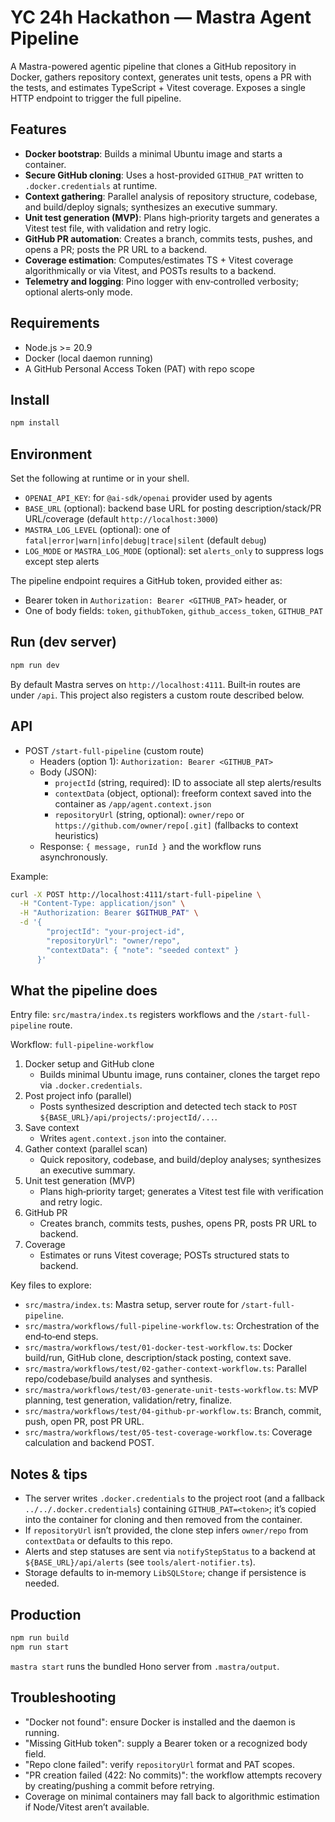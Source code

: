 # YC 24h Hackathon — Mastra Agent Pipeline

A Mastra-powered agentic pipeline that clones a GitHub repository in Docker, gathers repository context, generates unit tests, opens a PR with the tests, and estimates TypeScript + Vitest coverage. Exposes a single HTTP endpoint to trigger the full pipeline.

## Features
- **Docker bootstrap**: Builds a minimal Ubuntu image and starts a container.
- **Secure GitHub cloning**: Uses a host-provided `GITHUB_PAT` written to `.docker.credentials` at runtime.
- **Context gathering**: Parallel analysis of repository structure, codebase, and build/deploy signals; synthesizes an executive summary.
- **Unit test generation (MVP)**: Plans high‑priority targets and generates a Vitest test file, with validation and retry logic.
- **GitHub PR automation**: Creates a branch, commits tests, pushes, and opens a PR; posts the PR URL to a backend.
- **Coverage estimation**: Computes/estimates TS + Vitest coverage algorithmically or via Vitest, and POSTs results to a backend.
- **Telemetry and logging**: Pino logger with env‑controlled verbosity; optional alerts‑only mode.

## Requirements
- Node.js >= 20.9
- Docker (local daemon running)
- A GitHub Personal Access Token (PAT) with repo scope

## Install
```bash
npm install
```

## Environment
Set the following at runtime or in your shell.
- `OPENAI_API_KEY`: for `@ai-sdk/openai` provider used by agents
- `BASE_URL` (optional): backend base URL for posting description/stack/PR URL/coverage (default `http://localhost:3000`)
- `MASTRA_LOG_LEVEL` (optional): one of `fatal|error|warn|info|debug|trace|silent` (default `debug`)
- `LOG_MODE` or `MASTRA_LOG_MODE` (optional): set `alerts_only` to suppress logs except step alerts

The pipeline endpoint requires a GitHub token, provided either as:
- Bearer token in `Authorization: Bearer <GITHUB_PAT>` header, or
- One of body fields: `token`, `githubToken`, `github_access_token`, `GITHUB_PAT`

## Run (dev server)
```bash
npm run dev
```
By default Mastra serves on `http://localhost:4111`. Built‑in routes are under `/api`. This project also registers a custom route described below.

## API
- POST `/start-full-pipeline` (custom route)
  - Headers (option 1): `Authorization: Bearer <GITHUB_PAT>`
  - Body (JSON):
    - `projectId` (string, required): ID to associate all step alerts/results
    - `contextData` (object, optional): freeform context saved into the container as `/app/agent.context.json`
    - `repositoryUrl` (string, optional): `owner/repo` or `https://github.com/owner/repo[.git]` (fallbacks to context heuristics)
  - Response: `{ message, runId }` and the workflow runs asynchronously.

Example:
```bash
curl -X POST http://localhost:4111/start-full-pipeline \
  -H "Content-Type: application/json" \
  -H "Authorization: Bearer $GITHUB_PAT" \
  -d '{
        "projectId": "your-project-id",
        "repositoryUrl": "owner/repo",
        "contextData": { "note": "seeded context" }
      }'
```

## What the pipeline does
Entry file: `src/mastra/index.ts` registers workflows and the `/start-full-pipeline` route.

Workflow: `full-pipeline-workflow`
1) Docker setup and GitHub clone
   - Builds minimal Ubuntu image, runs container, clones the target repo via `.docker.credentials`.
2) Post project info (parallel)
   - Posts synthesized description and detected tech stack to `POST ${BASE_URL}/api/projects/:projectId/...`.
3) Save context
   - Writes `agent.context.json` into the container.
4) Gather context (parallel scan)
   - Quick repository, codebase, and build/deploy analyses; synthesizes an executive summary.
5) Unit test generation (MVP)
   - Plans high‑priority target; generates a Vitest test file with verification and retry logic.
6) GitHub PR
   - Creates branch, commits tests, pushes, opens PR, posts PR URL to backend.
7) Coverage
   - Estimates or runs Vitest coverage; POSTs structured stats to backend.

Key files to explore:
- `src/mastra/index.ts`: Mastra setup, server route for `/start-full-pipeline`.
- `src/mastra/workflows/full-pipeline-workflow.ts`: Orchestration of the end‑to‑end steps.
- `src/mastra/workflows/test/01-docker-test-workflow.ts`: Docker build/run, GitHub clone, description/stack posting, context save.
- `src/mastra/workflows/test/02-gather-context-workflow.ts`: Parallel repo/codebase/build analyses and synthesis.
- `src/mastra/workflows/test/03-generate-unit-tests-workflow.ts`: MVP planning, test generation, validation/retry, finalize.
- `src/mastra/workflows/test/04-github-pr-workflow.ts`: Branch, commit, push, open PR, post PR URL.
- `src/mastra/workflows/test/05-test-coverage-workflow.ts`: Coverage calculation and backend POST.

## Notes & tips
- The server writes `.docker.credentials` to the project root (and a fallback `../../.docker.credentials`) containing `GITHUB_PAT=<token>`; it’s copied into the container for cloning and then removed from the container.
- If `repositoryUrl` isn’t provided, the clone step infers `owner/repo` from `contextData` or defaults to this repo.
- Alerts and step statuses are sent via `notifyStepStatus` to a backend at `${BASE_URL}/api/alerts` (see `tools/alert-notifier.ts`).
- Storage defaults to in‑memory `LibSQLStore`; change if persistence is needed.

## Production
```bash
npm run build
npm run start
```
`mastra start` runs the bundled Hono server from `.mastra/output`.

## Troubleshooting
- "Docker not found": ensure Docker is installed and the daemon is running.
- "Missing GitHub token": supply a Bearer token or a recognized body field.
- "Repo clone failed": verify `repositoryUrl` format and PAT scopes.
- "PR creation failed (422: No commits)": the workflow attempts recovery by creating/pushing a commit before retrying.
- Coverage on minimal containers may fall back to algorithmic estimation if Node/Vitest aren’t available.
